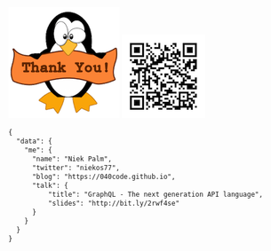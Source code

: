 
![thanks](images/tux.png)
![qrcode](images/qrcode.png)

```
{
  "data": {
    "me": {
      "name": "Niek Palm",
      "twitter": "niekos77",
      "blog": "https://040code.github.io",
      "talk": {
          "title": "GraphQL - The next generation API language",
          "slides": "http://bit.ly/2rwf4se"
      }
    }
  }
}
```
